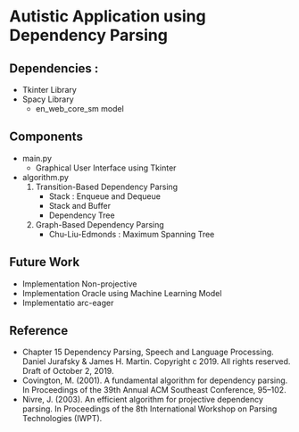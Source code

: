 # Autistic Application using Dependency Parsing

## Dependencies :
- Tkinter Library
- Spacy Library
    - en_web_core_sm model

## Components

- main.py
    - Graphical User Interface using Tkinter
- algorithm.py
    1. Transition-Based Dependency Parsing
        - Stack : Enqueue and Dequeue 
        - Stack and Buffer
        - Dependency Tree
    2. Graph-Based Dependency Parsing
        - Chu-Liu-Edmonds : Maximum Spanning Tree

## Future Work
- Implementation Non-projective
- Implementation Oracle using Machine Learning Model
- Implementatio arc-eager

## Reference
- Chapter 15 Dependency Parsing, Speech and Language Processing. Daniel Jurafsky & James H. Martin. Copyright c 2019. All rights reserved. Draft of October 2, 2019.
- Covington, M. (2001). A fundamental algorithm for dependency parsing. In Proceedings of the 39th Annual ACM Southeast Conference, 95–102.
- Nivre, J. (2003). An efficient algorithm for projective dependency parsing. In Proceedings of the 8th International Workshop on Parsing Technologies (IWPT).